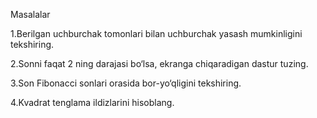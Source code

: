 Masalalar

1.Berilgan uchburchak tomonlari bilan uchburchak yasash mumkinligini tekshiring. 

2.Sonni faqat 2 ning darajasi bo‘lsa, ekranga chiqaradigan dastur tuzing. 

3.Son Fibonacci sonlari orasida bor-yo‘qligini tekshiring.

4.Kvadrat tenglama ildizlarini hisoblang.